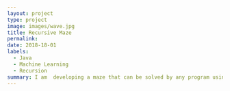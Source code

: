 ```yaml
---
layout: project
type: project
image: images/wave.jpg
title: Recursive Maze
permalink: 
date: 2018-18-01
labels:
  - Java
  - Machine Learning
  - Recursion
summary: I am  developing a maze that can be solved by any program using recursion. 
---
```

